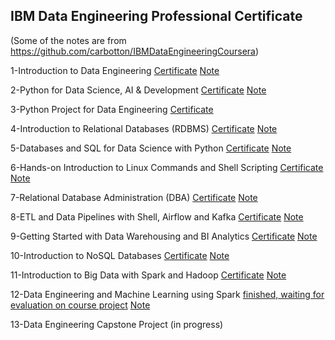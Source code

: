 ## IBM Data Engineering Professional Certificate

(Some of the notes are from https://github.com/carbotton/IBMDataEngineeringCoursera)

1-Introduction to Data Engineering [Certificate](https://coursera.org/share/70c13833cae92619984eff3c524cd152) [Note](https://github.com/carbotton/IBMDataEngineeringCoursera/blob/main/1.Introduction-to-Data-Engineering/1._introduction_to_data_engineering.pdf)

2-Python for Data Science, AI & Development [Certificate](https://coursera.org/share/433c1d95b6f3f9c372a1652ddda3055e)  [Note](https://github.com/carbotton/IBMDataEngineeringCoursera/blob/main/2.Python-for-Data-Science-AI-and-Development/2._python_for_data_science_ai__development.pdf)

3-Python Project for Data Engineering [Certificate](https://coursera.org/share/4232edcb2c2ef2187af27fbd925c9bd0) 

4-Introduction to Relational Databases (RDBMS) [Certificate](https://coursera.org/share/57a5ae10e9ddcacb57c78e0a5c812f93) [Note](https://github.com/carbotton/IBMDataEngineeringCoursera/blob/main/4.Intro-to-Relational-Databases/4._introduction_to_relational_databases_(rdbms).pdf)

5-Databases and SQL for Data Science with Python [Certificate](https://coursera.org/share/51e7df85eb1c6ff62955953f6768b9ef) [Note]()

6-Hands-on Introduction to Linux Commands and Shell Scripting [Certificate](https://coursera.org/share/556e49ef95022c4967b46fc7fb5466ad) [Note]()

7-Relational Database Administration (DBA) [Certificate](https://coursera.org/share/27696a03a3f7670c1512f6eb008b44b0) [Note]()

8-ETL and Data Pipelines with Shell, Airflow and Kafka [Certificate](https://coursera.org/share/0ee64bc932fd59711187d2fc120e3abe) [Note]()

9-Getting Started with Data Warehousing and BI Analytics [Certificate](https://coursera.org/share/07547b7c2f1c96e58d989db13fe3b9e4) [Note]()

10-Introduction to NoSQL Databases [Certificate](https://coursera.org/share/418987686631649ab4f9f1775c952f01) [Note](https://github.com/carbotton/IBMDataEngineeringCoursera/blob/main/6.Introduction-to-NoSQL-Databases/6._introduction_to_nosql_databases.pdf)

11-Introduction to Big Data with Spark and Hadoop [Certificate](https://coursera.org/share/6c954c0b55fc77169346fb233eca7d71) [Note](https://github.com/carbotton/IBMDataEngineeringCoursera/blob/main/7.%20Introduction-to-Big-Data-with-Spark-and-Hadoop/7._introduction_to_big_data_with_spark_and_hadoop.pdf)

12-Data Engineering and Machine Learning using Spark [finished, waiting for evaluation on course project](https://github.com/XYU1204/ibm-data-eng/blob/main/image.png) [Note]()

13-Data Engineering Capstone Project (in progress)
